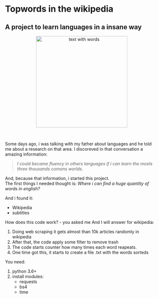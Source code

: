 # Topwords in the wikipedia
## A project to learn languages in a insane way 
<p align="center">
 <img src="https://englishlive.ef.com/blog/wp-content/uploads/sites/2/2014/09/How_Many_Words_Are_There_In_The_English_Language.jpg" alt="text with words" height="300px"/>
</p>

</br>

Some days ago, i was talking with my father about languages and he told me about a research on that area. 
I discoreved in that conversation a amazing information: 
 > *I could became fluency in others languages if i can learn the mosts three thousands comons worlds*.

And, because that information, i started this project. </br>
The first things I needed thought is:  *Where i can find a huge quantity of words in english?*

And i found it: 
- Wikipedia 
- subtitles

How does this code work? - you asked me
And I will answer for wikipedia:
1.  Doing web scraping it gets almost than 10k articles randomly in wikipedia
2.  After that, the code apply some filter to remove trash
3.  The code starts counter how many times each word reapeats. 
4.  One time got this, it starts to create a file .txt with the words sorteds

You need: 
<ol>
<li>
python 3.6+

</li>
<li>
install modules: 
<ul>
<li>
requests
</li>
<li>
bs4
</li>
<li>
time
</li>
</ul>
</ol>
